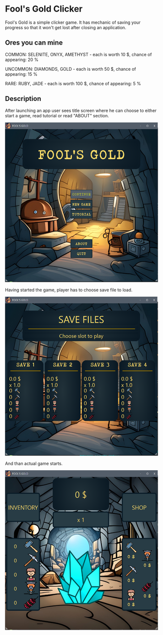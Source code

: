 # Fool's Gold Clicker

Fool's Gold is a simple clicker game. It has mechanic of saving your progress so that it won't get lost after closing an application.

## Ores you can mine

COMMON: SELENITE, ONYX, AMETHYST - each is worth 10 $, chance of appearing: 20 %

UNCOMMON: DIAMONDS, GOLD - each is worth 50 $, chance of appearing: 15 %

RARE: RUBY, JADE - each is worth 100 $, chance of appearing: 5 %

## Description
After launching an app user sees title screen where he can choose to either start a game, read tutorial or read "ABOUT" section.

![Screenshot of Title Screen](/Fool's_Gold_Clicker/Screenshots/TitleScreen.png)

Having started the game, player has to choose save file to load.

![Screenshot_of_Save_Screen](/Fool's_Gold_Clicker/Screenshots/SaveScreen.png)

And than actual game starts.

![Screenshot_of_Game_Screen](/Fool's_Gold_Clicker/Screenshots/GameScreen.png)
